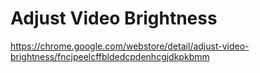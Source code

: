 # Adjust Video Brightness

https://chrome.google.com/webstore/detail/adjust-video-brightness/fncjpeelcffbldedcpdenhcgjdkpkbmm
